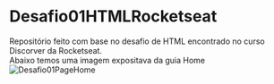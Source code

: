 # Desafio01HTMLRocketseat
Repositório feito com base no desafio de HTML encontrado no curso Discorver da Rocketseat. 
<br>
Abaixo temos uma imagem expositava da guia Home
![Desafio01PageHome](https://user-images.githubusercontent.com/102265187/181639210-89cd16a5-e476-4a98-8d1c-14be33e3e0b4.jpg)
